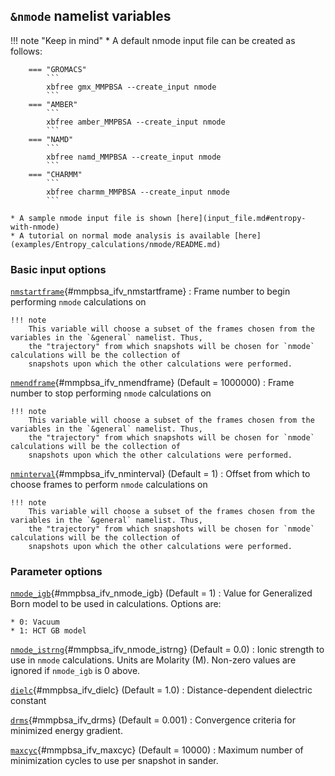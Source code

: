 ## **`&nmode` namelist variables**

!!! note "Keep in mind"
    * A default nmode input file can be created as follows:

        === "GROMACS"
            ```
            xbfree gmx_MMPBSA --create_input nmode
            ```
        === "AMBER"
            ```
            xbfree amber_MMPBSA --create_input nmode
            ```
        === "NAMD"
            ```
            xbfree namd_MMPBSA --create_input nmode
            ```
        === "CHARMM"
            ```
            xbfree charmm_MMPBSA --create_input nmode
            ```
    
    * A sample nmode input file is shown [here](input_file.md#entropy-with-nmode)
    * A tutorial on normal mode analysis is available [here](examples/Entropy_calculations/nmode/README.md)

### **Basic input options**

[`nmstartframe`](#mmpbsa_ifv_nmstartframe){#mmpbsa_ifv_nmstartframe}
:   Frame number to begin performing `nmode` calculations on 

    !!! note  
        This variable will choose a subset of the frames chosen from the variables in the `&general` namelist. Thus,
        the "trajectory" from which snapshots will be chosen for `nmode` calculations will be the collection of 
        snapshots upon which the other calculations were performed.

[`nmendframe`](#mmpbsa_ifv_nmendframe){#mmpbsa_ifv_nmendframe} (Default = 1000000)
:   Frame number to stop performing `nmode` calculations on 

    !!! note  
        This variable will choose a subset of the frames chosen from the variables in the `&general` namelist. Thus,
        the "trajectory" from which snapshots will be chosen for `nmode` calculations will be the collection of 
        snapshots upon which the other calculations were performed.

[`nminterval`](#mmpbsa_ifv_nminterval){#mmpbsa_ifv_nminterval} (Default = 1)
:   Offset from which to choose frames to perform `nmode` calculations on

    !!! note  
        This variable will choose a subset of the frames chosen from the variables in the `&general` namelist. Thus,
        the "trajectory" from which snapshots will be chosen for `nmode` calculations will be the collection of 
        snapshots upon which the other calculations were performed.

### **Parameter options**

[`nmode_igb`](#mmpbsa_ifv_nmode_igb){#mmpbsa_ifv_nmode_igb} (Default = 1)
:   Value for Generalized Born model to be used in calculations. Options are:
    
    * 0: Vacuum
    * 1: HCT GB model 

[`nmode_istrng`](#mmpbsa_ifv_nmode_istrng){#mmpbsa_ifv_nmode_istrng} (Default = 0.0)
:   Ionic strength to use in `nmode` calculations. Units are Molarity (M). Non-zero values are ignored if `nmode_igb`
is 0 above.

[`dielc`](#mmpbsa_ifv_dielc){#mmpbsa_ifv_dielc} (Default = 1.0)
:   Distance-dependent dielectric constant 

[`drms`](#mmpbsa_ifv_drms){#mmpbsa_ifv_drms} (Default = 0.001)
:   Convergence criteria for minimized energy gradient.

[`maxcyc`](#mmpbsa_ifv_maxcyc){#mmpbsa_ifv_maxcyc} (Default = 10000)
:   Maximum number of minimization cycles to use per snapshot in sander.
